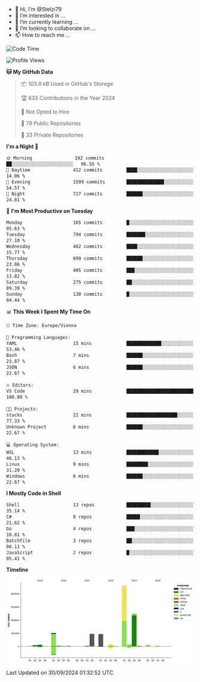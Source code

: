 - 👋 Hi, I’m @Stelzi79
- 👀 I’m interested in ...
- 🌱 I’m currently learning ...
- 💞️ I’m looking to collaborate on ...
- 📫 How to reach me ...

<!--START_SECTION:waka-->
![Code Time](http://img.shields.io/badge/Code%20Time-1%2C071%20hrs%2034%20mins-blue)

![Profile Views](http://img.shields.io/badge/Profile%20Views-0-blue)

**🐱 My GitHub Data** 

> 📦 103.8 kB Used in GitHub's Storage 
 > 
> 🏆 633 Contributions in the Year 2024
 > 
> 🚫 Not Opted to Hire
 > 
> 📜 79 Public Repositories 
 > 
> 🔑 33 Private Repositories 
 > 
**I'm a Night 🦉** 

```text
🌞 Morning                192 commits         ██░░░░░░░░░░░░░░░░░░░░░░░   06.55 % 
🌆 Daytime                412 commits         ████░░░░░░░░░░░░░░░░░░░░░   14.06 % 
🌃 Evening                1599 commits        ██████████████░░░░░░░░░░░   54.57 % 
🌙 Night                  727 commits         ██████░░░░░░░░░░░░░░░░░░░   24.81 % 
```
📅 **I'm Most Productive on Tuesday** 

```text
Monday                   165 commits         █░░░░░░░░░░░░░░░░░░░░░░░░   05.63 % 
Tuesday                  794 commits         ███████░░░░░░░░░░░░░░░░░░   27.10 % 
Wednesday                462 commits         ████░░░░░░░░░░░░░░░░░░░░░   15.77 % 
Thursday                 699 commits         ██████░░░░░░░░░░░░░░░░░░░   23.86 % 
Friday                   405 commits         ███░░░░░░░░░░░░░░░░░░░░░░   13.82 % 
Saturday                 275 commits         ██░░░░░░░░░░░░░░░░░░░░░░░   09.39 % 
Sunday                   130 commits         █░░░░░░░░░░░░░░░░░░░░░░░░   04.44 % 
```


📊 **This Week I Spent My Time On** 

```text
🕑︎ Time Zone: Europe/Vienna

💬 Programming Languages: 
YAML                     15 mins             █████████████░░░░░░░░░░░░   53.46 % 
Bash                     7 mins              ██████░░░░░░░░░░░░░░░░░░░   23.87 % 
JSON                     6 mins              ██████░░░░░░░░░░░░░░░░░░░   22.67 % 

🔥 Editors: 
VS Code                  29 mins             █████████████████████████   100.00 % 

🐱‍💻 Projects: 
stacks                   22 mins             ███████████████████░░░░░░   77.33 % 
Unknown Project          6 mins              ██████░░░░░░░░░░░░░░░░░░░   22.67 % 

💻 Operating System: 
WSL                      13 mins             ████████████░░░░░░░░░░░░░   46.13 % 
Linux                    9 mins              ████████░░░░░░░░░░░░░░░░░   31.20 % 
Windows                  6 mins              ██████░░░░░░░░░░░░░░░░░░░   22.67 % 
```

**I Mostly Code in Shell** 

```text
Shell                    13 repos            █████████░░░░░░░░░░░░░░░░   35.14 % 
C#                       8 repos             █████░░░░░░░░░░░░░░░░░░░░   21.62 % 
Go                       4 repos             ███░░░░░░░░░░░░░░░░░░░░░░   10.81 % 
Batchfile                3 repos             ██░░░░░░░░░░░░░░░░░░░░░░░   08.11 % 
JavaScript               2 repos             █░░░░░░░░░░░░░░░░░░░░░░░░   05.41 % 
```



**Timeline**

![Lines of Code chart](https://raw.githubusercontent.com/Stelzi79/Stelzi79/main/assets/bar_graph.png)


 Last Updated on 30/09/2024 01:32:52 UTC
<!--END_SECTION:waka-->

<!---
Stelzi79/Stelzi79 is a ✨ special ✨ repository because its `README.md` (this file) appears on your GitHub profile.
You can click the Preview link to take a look at your changes.
--->
